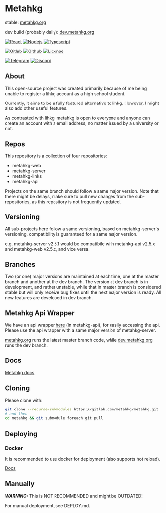 # Metahkg

stable: [metahkg.org](https://metahkg.org)

dev build (probably daily): [dev.metahkg.org](https://dev.metahkg.org)

[![React](https://badges.aleen42.com/src/react.svg)](http://reactjs.org/)
[![Nodejs](https://badges.aleen42.com/src/node.svg)](https://nodejs.org)
[![Typescript](https://badges.aleen42.com/src/typescript.svg)](https://www.typescriptlang.org/)

[![Gitlab](https://badges.aleen42.com/src/gitlab.svg)](https://gitlab.com/metahkg/metahkg)
[![Github](https://badges.aleen42.com/src/github.svg)](https://github.com/metahkg/metahkg)
[![License](https://img.shields.io/gitlab/license/metahkg/metahkg)](https://gitlab.com/metahkg/metahkg/-/tree/master/LICENSE.md)

[![Telegram](https://patrolavia.github.io/telegram-badge/chat.svg)](https://t.me/+WbB7PyRovUY1ZDFl)
[![Discord](https://img.shields.io/discord/992390401740775555)](https://discord.gg/yrf2v8KGdc)

## About

This open-source project was created primarily because of me being unable to register a lihkg account as a high school student.

Currently, it aims to be a fully featured alternative to lihkg. However, I might also add other useful features.

As contrasted with lihkg, metahkg is open to everyone and anyone can create an account with a email address, no matter issued by a university or not.

## Repos

This repository is a collection of four repositories:

- metahkg-web
- metahkg-server
- metahkg-links
- metahkg-api

Projects on the same branch should follow a same major version. Note that there might be delays, make sure to pull new changes from the sub-repositories, as this repository is not frequently updated.

## Versioning

All sub-projects here follow a same versioning, based on metahkg-server's versioning, compatibility is guaranteed for a same major version.

e.g. metahkg-server v2.5.1 would be compatibile with metahkg-api v2.5.x and metahkg-web v2.5.x, and vice versa.

## Branches

Two (or one) major versions are maintained at each time, one at the master branch and another at the dev branch. The version at dev branch is in development, and rather unstable, while that in master branch is considered stable but will only receive bug fixes until the next major version is ready. All new features are developed in dev branch.

## Metahkg Api Wrapper

We have an api wrapper [here](https://gitlab.com/metahkg/metahkg-api) (in metahkg-api), for easily accessing the api. Please use the api wrapper with a same major version of metahkg-server.

[metahkg.org](https://metahkg.org) runs the latest master branch code, while [dev.metahkg.org](https://dev.metahkg.org) runs the dev branch.

## Docs

[Metahkg docs](https://docs.metahkg.org)

## Cloning

Please clone with:

```bash
git clone --recurse-submodules https://gitlab.com/metahkg/metahkg.git
# and then
cd metahkg && git submodule foreach git pull
```

## Deploying

### Docker

It is recommended to use docker for deployment (also supports hot reload).

[Docs](https://docs.metahkg.org/docs/category/deploy-metahkg)

## Manually

**_WARNING:_** This is NOT RECOMMENDED and might be OUTDATED!

For manual deployment, see DEPLOY.md.
